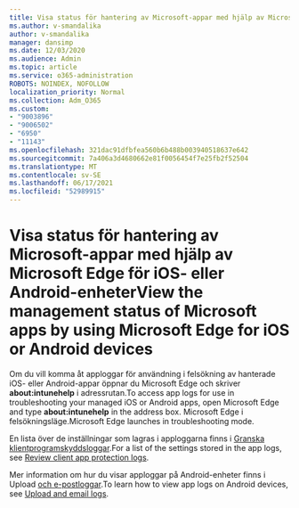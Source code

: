 ```yaml
---
title: Visa status för hantering av Microsoft-appar med hjälp av Microsoft Edge för iOS- eller Android-enheter
ms.author: v-smandalika
author: v-smandalika
manager: dansimp
ms.date: 12/03/2020
ms.audience: Admin
ms.topic: article
ms.service: o365-administration
ROBOTS: NOINDEX, NOFOLLOW
localization_priority: Normal
ms.collection: Adm_O365
ms.custom:
- "9003896"
- "9006502"
- "6950"
- "11143"
ms.openlocfilehash: 321dac91dfbfea560b6b488b003940518637e642
ms.sourcegitcommit: 7a406a3d4680662e81f0056454f7e25fb2f52504
ms.translationtype: MT
ms.contentlocale: sv-SE
ms.lasthandoff: 06/17/2021
ms.locfileid: "52989915"
---
```

# <a name="view-the-management-status-of-microsoft-apps-by-using-microsoft-edge-for-ios-or-android-devices"></a><span data-ttu-id="11f7d-102">Visa status för hantering av Microsoft-appar med hjälp av Microsoft Edge för iOS- eller Android-enheter</span><span class="sxs-lookup"><span data-stu-id="11f7d-102">View the management status of Microsoft apps by using Microsoft Edge for iOS or Android devices</span></span>

<span data-ttu-id="11f7d-103">Om du vill komma åt apploggar för användning i felsökning av hanterade iOS- eller Android-appar öppnar du Microsoft Edge och skriver **about:intunehelp** i adressrutan.</span><span class="sxs-lookup"><span data-stu-id="11f7d-103">To access app logs for use in troubleshooting your managed iOS or Android apps, open Microsoft Edge and type **about:intunehelp** in the address box.</span></span> <span data-ttu-id="11f7d-104">Microsoft Edge i felsökningsläge.</span><span class="sxs-lookup"><span data-stu-id="11f7d-104">Microsoft Edge launches in troubleshooting mode.</span></span>

<span data-ttu-id="11f7d-105">En lista över de inställningar som lagras i apploggarna finns i [Granska klientprogramskyddsloggar](/mem/intune/apps/app-protection-policy-settings-log).</span><span class="sxs-lookup"><span data-stu-id="11f7d-105">For a list of the settings stored in the app logs, see [Review client app protection logs](/mem/intune/apps/app-protection-policy-settings-log).</span></span>

<span data-ttu-id="11f7d-106">Mer information om hur du visar apploggar på Android-enheter finns i Upload [och e-postloggar](/mem/intune/user-help/send-logs-to-your-it-admin-by-email-android).</span><span class="sxs-lookup"><span data-stu-id="11f7d-106">To learn how to view app logs on Android devices, see [Upload and email logs](/mem/intune/user-help/send-logs-to-your-it-admin-by-email-android).</span></span>